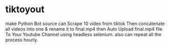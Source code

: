 # tiktoyout
make Python Bot source can Scrape 10 video from tiktok Then concatenate all videos into one &amp; rename it to  final.mp4 then Auto Upload final.mp4 file To Your Youtube Channel using headless selenium. also can repeat all the process hourly.
